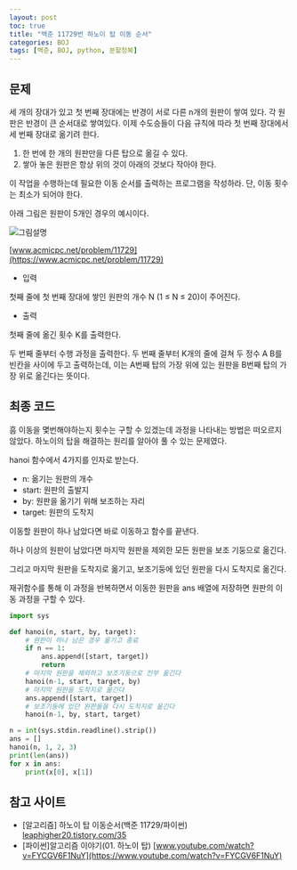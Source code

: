 ```yaml
---
layout: post
toc: true
title: "백준 11729번 하노이 탑 이동 순서"
categories: BOJ
tags: [백준, BOJ, python, 분할정복]
---
```


## 문제
세 개의 장대가 있고 첫 번째 장대에는 반경이 서로 다른 n개의 원판이 쌓여 있다. 각 원판은 반경이 큰 순서대로 쌓여있다. 이제 수도승들이 다음 규칙에 따라 첫 번째 장대에서 세 번째 장대로 옮기려 한다.

1. 한 번에 한 개의 원판만을 다른 탑으로 옮길 수 있다.
2. 쌓아 놓은 원판은 항상 위의 것이 아래의 것보다 작아야 한다.

이 작업을 수행하는데 필요한 이동 순서를 출력하는 프로그램을 작성하라. 단, 이동 횟수는 최소가 되어야 한다.

아래 그림은 원판이 5개인 경우의 예시이다.

![그림설명](https://onlinejudgeimages.s3-ap-northeast-1.amazonaws.com/problem/11729/hanoi.png)

[www.acmicpc.net/problem/11729](https://www.acmicpc.net/problem/11729)

* 입력

첫째 줄에 첫 번째 장대에 쌓인 원판의 개수 N (1 ≤ N ≤ 20)이 주어진다.

* 출력

첫째 줄에 옮긴 횟수 K를 출력한다.

두 번째 줄부터 수행 과정을 출력한다. 두 번째 줄부터 K개의 줄에 걸쳐 두 정수 A B를 빈칸을 사이에 두고 출력하는데, 이는 A번째 탑의 가장 위에 있는 원판을 B번째 탑의 가장 위로 옮긴다는 뜻이다.


## 최종 코드

흠 이동을 몇번해야하는지 횟수는 구할 수 있겠는데 과정을 나타내는 방법은 떠오르지 않았다. 하노이의 탑을 해결하는 원리를 알아야 풀 수 있는 문제였다.

hanoi 함수에서 4가지를 인자로 받는다.

- n: 옮기는 원판의 개수
- start: 원판의 출발지
- by: 원판을 옮기기 위해 보조하는 자리
- target: 원판의 도착지

이동할 원판이 하나 남았다면 바로 이동하고 함수를 끝낸다.

하나 이상의 원판이 남았다면 마지막 원판을 제외한 모든 원판을 보조 기둥으로 옮긴다.

그리고 마지막 원판을 도착지로 옮기고, 보조기둥에 있던 원판을 다시 도착지로 옮긴다.

재귀함수를 통해 이 과정을 반복하면서 이동한 원판을 ans 배열에 저장하면 원판의 이동 과정을 구할 수 있다.

```python
import sys

def hanoi(n, start, by, target):
    # 원판이 하나 남은 경우 옮기고 종료
    if n == 1:
        ans.append([start, target])
        return
    # 마지막 원판을 제외하고 보조기둥으로 전부 옮긴다
    hanoi(n-1, start, target, by)
    # 마지막 원판을 도착지로 옮긴다
    ans.append([start, target])
    # 보조기둥에 있던 원판들을 다시 도착지로 옮긴다
    hanoi(n-1, by, start, target)

n = int(sys.stdin.readline().strip())
ans = []
hanoi(n, 1, 2, 3)
print(len(ans))
for x in ans:
    print(x[0], x[1])
```

## 참고 사이트

- [알고리즘] 하노이 탑 이동순서(백준 11729/파이썬) [leaphigher20.tistory.com/35](https://leaphigher20.tistory.com/35)
- [파이썬]알고리즘 이야기(01. 하노이 탑) [www.youtube.com/watch?v=FYCGV6F1NuY](https://www.youtube.com/watch?v=FYCGV6F1NuY)
